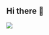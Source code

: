 ## Hi there 👋
![](https://github-readme-stats.vercel.app/api?username=kyeon1&theme=react&hide_border=true&include_all_commits=true&count_private=false)
<!--
**kyeon1/kyeon1** is a ✨ _special_ ✨ repository because its `README.md` (this file) appears on your GitHub profile.

Here are some ideas to get you started:

- 🔭 I’m currently working on ...
- 🌱 I’m currently learning ...
- 👯 I’m looking to collaborate on ...
- 🤔 I’m looking for help with ...
- 💬 Ask me about ...
- 📫 How to reach me: ...
- 😄 Pronouns: ...
- ⚡ Fun fact: ...
-->
